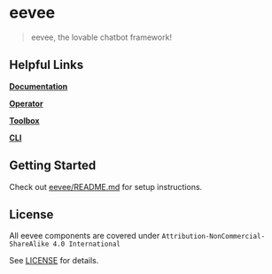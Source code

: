 # eevee

> eevee, the lovable chatbot framework!

## Helpful Links

[**Documentation**](https://github.com/eeveebot/eevee)

[**Operator**](https://github.com/eeveebot/operator)

[**Toolbox**](https://github.com/eeveebot/toolbox)

[**CLI**](https://github.com/eeveebot/cli)

## Getting Started

Check out [eevee/README.md](https://github.com/eeveebot/eevee/blob/main/README.md) for setup instructions.

## License

All eevee components are covered under `Attribution-NonCommercial-ShareAlike 4.0 International`

See [LICENSE](https://github.com/eeveebot/.github/blob/main/LICENSE) for details.
